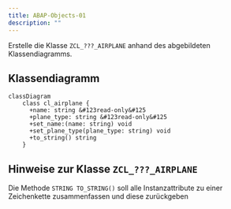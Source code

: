 ```yaml
---
title: ABAP-Objects-01
description: ""
---
```


Erstelle die Klasse `ZCL_???_AIRPLANE` anhand des abgebildeten Klassendiagramms.

## Klassendiagramm

```mermaid
classDiagram
    class cl_airplane {
      +name: string &#123read-only&#125
      +plane_type: string &#123read-only&#125
      +set_name:(name: string) void
      +set_plane_type(plane_type: string) void
      +to_string() string
    }
```

## Hinweise zur Klasse `ZCL_???_AIRPLANE`

Die Methode `STRING TO_STRING()` soll alle Instanzattribute zu einer Zeichenkette zusammenfassen und diese zurückgeben
